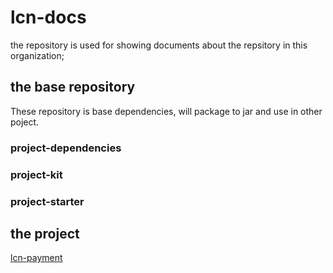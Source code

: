 # lcn-docs

the repository is used for showing documents about the repsitory in this organization;


## the base repository
These repository is base dependencies, will package to jar and use in other poject.

### project-dependencies

### project-kit

### project-starter

## the project

[lcn-payment](https://github.com/StarMeteoritePavilion/lcn-docs/tree/master/lcn-payment)



